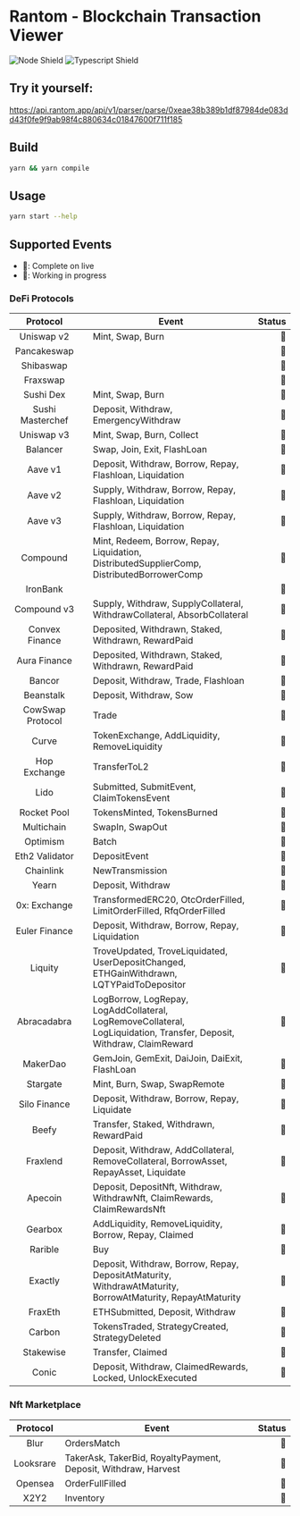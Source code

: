# Rantom - Blockchain Transaction Viewer

![Node Shield](https://img.shields.io/badge/Node-%5E16.0.0-brightgreen?style=flat-square&logo=JavaScript)
![Typescript Shield](https://img.shields.io/badge/Typescript-%5E4.6.3-blue?style=flat-square&logo=TypeScript)

## Try it yourself:
https://api.rantom.app/api/v1/parser/parse/0xeae38b389b1df87984de083dd43f0fe9f9ab98f4c880634c01847600f711f185

## Build
```bash
yarn && yarn compile
```

## Usage
```bash
yarn start --help
```

## Supported Events

- 🌱: Complete on live
- 🔨: Working in progress

### DeFi Protocols

|     Protocol     |     | Event                                                                                                                | Status |
|:----------------:|:----|----------------------------------------------------------------------------------------------------------------------|-------:|
|    Uniswap v2    |     | Mint, Swap, Burn                                                                                                     |     🌱 |
|   Pancakeswap    |     |                                                                                                                      |     🌱 |
|    Shibaswap     |     |                                                                                                                      |     🌱 |
|     Fraxswap     |     |                                                                                                                      |     🌱 |
|    Sushi Dex     |     | Mint, Swap, Burn                                                                                                     |     🌱 |
| Sushi Masterchef |     | Deposit, Withdraw, EmergencyWithdraw                                                                                 |     🌱 |
|    Uniswap v3    |     | Mint, Swap, Burn, Collect                                                                                            |     🌱 |
|     Balancer     |     | Swap, Join, Exit, FlashLoan                                                                                          |     🌱 |
|     Aave v1      |     | Deposit, Withdraw, Borrow, Repay, Flashloan, Liquidation                                                             |     🌱 |
|     Aave v2      |     | Supply, Withdraw, Borrow, Repay, Flashloan, Liquidation                                                              |     🌱 |
|     Aave v3      |     | Supply, Withdraw, Borrow, Repay, Flashloan, Liquidation                                                              |     🌱 |
|     Compound     |     | Mint, Redeem, Borrow, Repay, Liquidation, DistributedSupplierComp, DistributedBorrowerComp                           |     🌱 |
|     IronBank     |     |                                                                                                                      |     🌱 |
|   Compound v3    |     | Supply, Withdraw, SupplyCollateral, WithdrawCollateral, AbsorbCollateral                                             |     🌱 |
|  Convex Finance  |     | Deposited, Withdrawn, Staked, Withdrawn, RewardPaid                                                                  |     🌱 |
|   Aura Finance   |     | Deposited, Withdrawn, Staked, Withdrawn, RewardPaid                                                                  |     🌱 |
|      Bancor      |     | Deposit, Withdraw, Trade, Flashloan                                                                                  |     🌱 |
|    Beanstalk     |     | Deposit, Withdraw, Sow                                                                                               |     🌱 |
| CowSwap Protocol |     | Trade                                                                                                                |     🌱 |
|      Curve       |     | TokenExchange, AddLiquidity, RemoveLiquidity                                                                         |     🌱 |
|   Hop Exchange   |     | TransferToL2                                                                                                         |     🌱 |
|       Lido       |     | Submitted, SubmitEvent, ClaimTokensEvent                                                                             |     🌱 |
|   Rocket Pool    |     | TokensMinted, TokensBurned                                                                                           |     🌱 |
|    Multichain    |     | SwapIn, SwapOut                                                                                                      |     🌱 |
|     Optimism     |     | Batch                                                                                                                |     🌱 |
|  Eth2 Validator  |     | DepositEvent                                                                                                         |     🌱 |
|    Chainlink     |     | NewTransmission                                                                                                      |     🌱 |
|      Yearn       |     | Deposit, Withdraw                                                                                                    |     🌱 |
|   0x: Exchange   |     | TransformedERC20, OtcOrderFilled, LimitOrderFilled, RfqOrderFilled                                                   |     🌱 |
|  Euler Finance   |     | Deposit, Withdraw, Borrow, Repay, Liquidation                                                                        |     🌱 |
|     Liquity      |     | TroveUpdated, TroveLiquidated, UserDepositChanged, ETHGainWithdrawn, LQTYPaidToDepositor                             |     🌱 |
|   Abracadabra    |     | LogBorrow, LogRepay, LogAddCollateral, LogRemoveCollateral, LogLiquidation, Transfer, Deposit, Withdraw, ClaimReward |     🌱 |
|     MakerDao     |     | GemJoin, GemExit, DaiJoin, DaiExit, FlashLoan                                                                        |     🌱 |
|     Stargate     |     | Mint, Burn, Swap, SwapRemote                                                                                         |     🌱 |
|   Silo Finance   |     | Deposit, Withdraw, Borrow, Repay, Liquidate                                                                          |     🌱 |
|      Beefy       |     | Transfer, Staked, Withdrawn, RewardPaid                                                                              |     🌱 |
|     Fraxlend     |     | Deposit, Withdraw, AddCollateral, RemoveCollateral, BorrowAsset, RepayAsset, Liquidate                               |     🌱 |
|     Apecoin      |     | Deposit, DepositNft, Withdraw, WithdrawNft, ClaimRewards, ClaimRewardsNft                                            |     🌱 |
|     Gearbox      |     | AddLiquidity, RemoveLiquidity, Borrow, Repay, Claimed                                                                |     🌱 |
|     Rarible      |     | Buy                                                                                                                  |     🌱 |
|     Exactly      |     | Deposit, Withdraw, Borrow, Repay, DepositAtMaturity, WithdrawAtMaturity, BorrowAtMaturity, RepayAtMaturity           |     🌱 |
|     FraxEth      |     | ETHSubmitted, Deposit, Withdraw                                                                                      |     🌱 |
|      Carbon      |     | TokensTraded, StrategyCreated, StrategyDeleted                                                                       |     🌱 |
|    Stakewise     |     | Transfer, Claimed                                                                                                    |     🌱 |
|      Conic       |     | Deposit, Withdraw, ClaimedRewards, Locked, UnlockExecuted                                                            |     🌱 |

### Nft Marketplace

| Protocol  | Event                                                          | Status |
|:---------:|----------------------------------------------------------------|-------:|
|   Blur    | OrdersMatch                                                    |     🌱 |
| Looksrare | TakerAsk, TakerBid, RoyaltyPayment, Deposit, Withdraw, Harvest |     🌱 |
|  Opensea  | OrderFullFilled                                                |     🌱 |
|   X2Y2    | Inventory                                                      |     🌱 |

